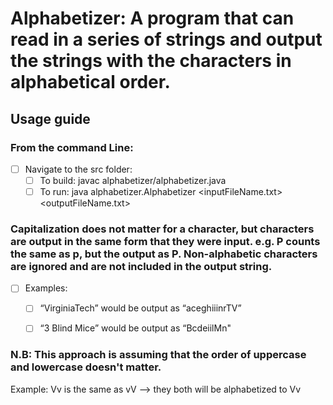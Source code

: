 # Alphabetizer: A program that can read in a series of strings and output the strings with the characters in alphabetical order. 
## Usage guide
### From the command Line:
- [ ] Navigate to the src folder:
    - [ ] To build: javac alphabetizer/alphabetizer.java 
    - [ ] To run: java alphabetizer.Alphabetizer <inputFileName.txt> <outputFileName.txt>
    
### Capitalization does not matter for a character, but characters are output in the same form that they were input.  e.g. P counts the same as p, but the output as P.  Non-alphabetic characters are ignored and are not included in the output string.
- [ ] Examples: 
    - [ ] “VirginiaTech” would be output as “aceghiiinrTV”  
    - [ ] “3 Blind Mice” would be output as “BcdeiilMn"

 
### N.B: This approach is assuming that the order of uppercase and lowercase doesn't matter. 
Example: Vv is the same as vV --> they both will be alphabetized to Vv
     
